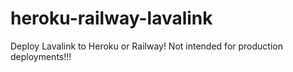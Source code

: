# heroku-railway-lavalink
Deploy Lavalink to Heroku or Railway! Not intended for production deployments!!!
